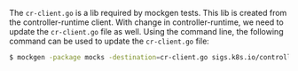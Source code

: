 
The `cr-client.go` is a lib required by mockgen tests. This lib is created from the controller-runtime client. With change in controller-runtime, we need to update the `cr-client.go` file as well. Using the command line, the following command can be used to update the `cr-client.go` file:

```bash
$ mockgen -package mocks -destination=cr-client.go sigs.k8s.io/controller-runtime/pkg/client Client,StatusWriter,Reader,Writer
```
